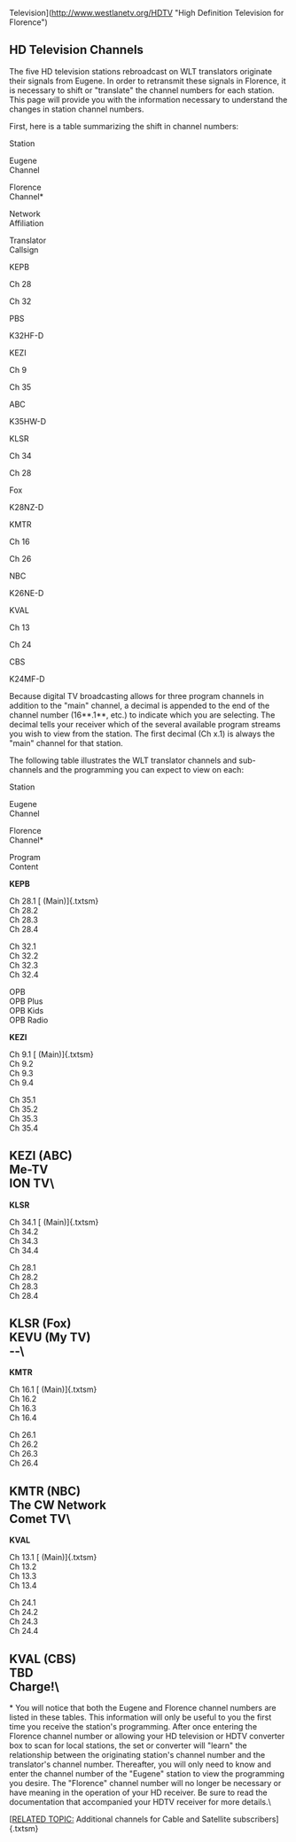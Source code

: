 Television](http://www.westlanetv.org/HDTV "High Definition Television for Florence")

HD Television Channels
----------------------

The five HD television stations rebroadcast on WLT translators originate
their signals from Eugene. In order to retransmit these signals in
Florence, it is necessary to shift or \"translate\" the channel numbers
for each station. This page will provide you with the information
necessary to understand the changes in station channel numbers.

First, here is a table summarizing the shift in channel numbers:

<div>

Station

</div>

Eugene\
Channel

Florence\
Channel\*

Network\
Affiliation

Translator\
Callsign

KEPB

Ch 28

Ch 32

PBS

K32HF-D

KEZI

Ch 9

Ch 35

ABC

K35HW-D

KLSR

Ch 34

Ch 28

Fox

K28NZ-D

KMTR

Ch 16

Ch 26

NBC

K26NE-D

KVAL

Ch 13

Ch 24

CBS

K24MF-D

Because digital TV broadcasting allows for three program channels in
addition to the \"main\" channel, a decimal is appended to the end of
the channel number (16**.1**, etc.) to indicate which you are selecting.
The decimal tells your receiver which of the several available program
streams you wish to view from the station. The first decimal (Ch x.1) is
always the \"main\" channel for that station.

The following table illustrates the WLT translator channels and
sub-channels and the programming you can expect to view on each:

<div>

Station

</div>

Eugene\
Channel

Florence\
Channel\*

Program\
Content

**KEPB**

Ch 28.1 [ (Main)]{.txtsm}\
Ch 28.2\
Ch 28.3\
Ch 28.4

Ch 32.1\
Ch 32.2\
Ch 32.3\
Ch 32.4

OPB\
OPB Plus\
OPB Kids\
OPB Radio

**KEZI**

Ch 9.1 [ (Main)]{.txtsm}\
Ch 9.2\
Ch 9.3\
Ch 9.4

Ch 35.1\
Ch 35.2\
Ch 35.3\
Ch 35.4

KEZI (ABC)\
Me-TV\
ION TV\
--

**KLSR**

Ch 34.1 [ (Main)]{.txtsm}\
Ch 34.2\
Ch 34.3\
Ch 34.4

Ch 28.1\
Ch 28.2\
Ch 28.3\
Ch 28.4

KLSR (Fox)\
KEVU (My TV)\
--\
--

**KMTR**

Ch 16.1 [ (Main)]{.txtsm}\
Ch 16.2\
Ch 16.3\
Ch 16.4

Ch 26.1\
Ch 26.2\
Ch 26.3\
Ch 26.4

KMTR (NBC)\
The CW Network\
Comet TV\
--

**KVAL**

Ch 13.1 [ (Main)]{.txtsm}\
Ch 13.2\
Ch 13.3\
Ch 13.4

Ch 24.1\
Ch 24.2\
Ch 24.3\
Ch 24.4

KVAL (CBS)\
TBD\
Charge!\
--

\* You will notice that both the Eugene and Florence channel numbers are
listed in these tables. This information will only be useful to you the
first time you receive the station\'s programming. After once entering
the Florence channel number or allowing your HD television or HDTV
converter box to scan for local stations, the set or converter will
\"learn\" the relationship between the originating station\'s channel
number and the translator\'s channel number. Thereafter, you will only
need to know and enter the channel number of the \"Eugene\" station to
view the programming you desire. The \"Florence\" channel number will no
longer be necessary or have meaning in the operation of your HD
receiver. Be sure to read the documentation that accompanied your HDTV
receiver for more details.\

[[RELATED TOPIC:](http://www.westlanetv.org/HDTV/Cable) Additional
channels for Cable and Satellite subscribers]{.txtsm}



